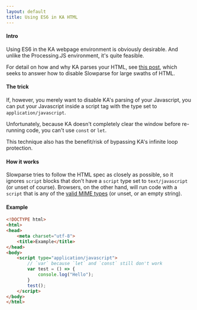 ```yaml
---
layout: default
title: Using ES6 in KA HTML
---
```


#### Intro
Using ES6 in the KA webpage environment is obviously desirable. And unlike the Processing.JS environment, it's quite feasible. 

For detail on how and why KA parses your HTML, see [this post](bypassing-slowparse), which seeks to answer how to disable Slowparse for large swaths of HTML. 

#### The trick
If, however, you merely want to disable KA's parsing of your Javascript, you can put your Javascript inside a script tag with the type set to `application/javascript`.

Unfortunately, because KA doesn't completely clear the window before re-running code, you can't use `const` or `let`.

This technique also has the benefit/risk of bypassing KA's infinite loop protection.  

#### How it works
Slowparse tries to follow the HTML spec as closely as possible, so it ignores `script` blocks that don't have a `script` type set to `text/javascript` (or unset of course). Browsers, on the other hand, will run code with a `script` that is any of the [valid MIME types](https://developer.mozilla.org/en-US/docs/Web/HTTP/Basics_of_HTTP/MIME_types#JavaScript_types) (or unset, or an empty string).

#### Example

```html
<!DOCTYPE html>
<html>
<head>
    <meta charset="utf-8">
    <title>Example</title>
</head>
<body>
    <script type="application/javascript">
        // `var` because `let` and `const` still don't work  
        var test = () => {
            console.log("Hello");
        }
        test();
    </script>
</body>
</html>
```

